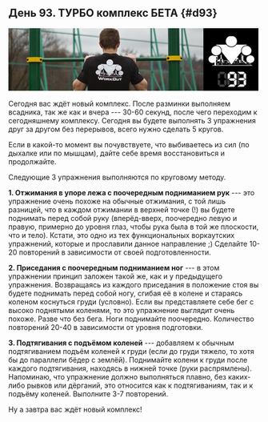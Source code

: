 ## День 93. ТУРБО комплекс БЕТА {#d93}

![](src/img/93.jpg)

Сегодня вас ждёт новый комплекс. После разминки выполняем всадника, так же как и вчера --- 30-60 секунд, после чего переходим к сегодняшнему комплексу. Сегодня вы будете выполнять 3 упражнения друг за другом без перерывов, всего нужно сделать 5 кругов. 

Если в какой-то момент вы почувствуете, что выбиваетесь из сил (по дыхалке или по мышцам), дайте себе время восстановиться и продолжайте. 

Следующие 3 упражнения выполняются по круговому методу. 

**1. Отжимания в упоре лежа с поочередным подниманием рук** --- это упражнение очень похоже на обычные отжимания, с той лишь разницей, что в каждом отжимании в верхней точке (!) вы будете поднимать перед собой руку (вперёд-вверх, поочередно левую и правую, примерно до уровня глаз, чтобы рука была в той же плоскости, что и тело). Кстати, это одно из тех функциональных воркаутских упражнений, которые и прославили данное направление ;) Сделайте 10-20 повторений в зависимости от своей подготовленности. 

**2. Приседания с поочередным подниманием ног** --- в этом упражнении принцип заложен такой же, как и у предыдущего упражнения. Возвращаясь из каждого приседания в положение стоя вы будете поднимать перед собой ногу, сгибая её в колене и стараясь коленом коснуться груди (условно). Если вы представляете себе бег с высоко поднятыми коленями, то это упражнение выглядит очень похоже. Разве что без бега. Ноги поднимайте поочередно. Количество повторений 20-40 в зависимости от уровня подготовки. 

**3. Подтягивания с подъёмом коленей** --- добавляем к обычным подтягиванием подъём коленей к груди (если до груди тяжело, то хотя бы до параллели бёдер с землёй). Поднимайте колени к груди после каждого подтягивания, находясь в нижней точке (руки распрямлены). Напоминаю, что упражнение должно выполняться плавно, без каких-либо рывков или дёрганий, это относится как к подтягиваниям, так и к подъёму коленей. Выполните 3-7 повторений. 

Ну а завтра вас ждёт новый комплекс! 

